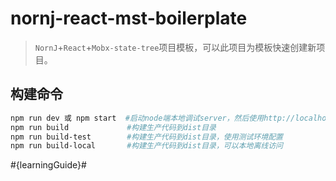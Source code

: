 nornj-react-mst-boilerplate
====

> `NornJ`+`React`+`Mobx-state-tree`项目模板，可以此项目为模板快速创建新项目。

## 构建命令

```sh
npm run dev 或 npm start  #启动node端本地调试server，然后使用http://localhost:8080/dist/web访问页面
npm run build             #构建生产代码到dist目录
npm run build-test        #构建生产代码到dist目录，使用测试环境配置
npm run build-local       #构建生产代码到dist目录，可以本地离线访问
```

#{learningGuide}#